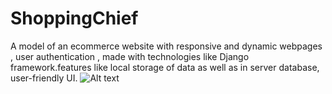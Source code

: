# ShoppingChief
A model of an ecommerce website with responsive and dynamic webpages , user authentication , made with technologies like Django framework.features like local storage of data as well as in server database, user-friendly UI.
![Alt text](https://imagehost7.online-image-editor.com/oie_upload/images/191546521ZHD2/J1KK0ONa4OSG.png)
